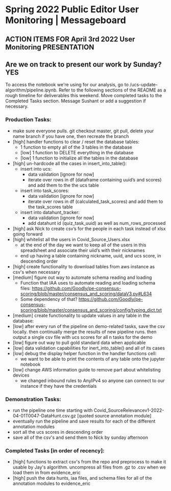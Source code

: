 # Spring 2022 Public Editor User Monitoring | Messageboard

## ACTION ITEMS FOR April 3rd 2022 User Monitoring PRESENTATION
## Are we on track to present our work by Sunday? YES

To access the notebook we're using for our analysis, go to /ucs-update-algorithm/pipeline.ipynb. Refer to the following sections of the README as a rough timeline for deliverables this weekend. Move completed tasks to the Completed Tasks section. Message Sushant or add a suggestion if necessary.

### Production Tasks:
- make sure everyone pulls. git checkout master, git pull, delete your name branch if you have one, then recreate the branch 
- [high] handler functions to clear / reset the database tables:
    - 1 function to empty all of the 3 tables in the database
    - [low] 1 function to DELETE everything in the database
    - [low] 1 function to initialize all the tables in the database
- [high] un-hardcode all the cases in insert_into_table():
    - insert into ucs: 
        - data validation [ignore for now]
        - iterate over rows in df (dataframe containing uuid’s and scores) and add them to the the ucs table
    - insert into task_scores:
        - data validation [ignore for now]
        - iterate over rows in df (calculated_task_scores) and add them to the task_scores table
    - insert into datahunt_tracker:
        - data validation [ignore for now]
        - add datahunt id (quiz_task_uuid) as well as num_rows_processed
- [high] ask Nick to create csv’s for the people in each task instead of xlsx going forward
- [high] whitelist all the users in Covid_Source_Users.xlsx
    - at the end of the day we want to keep all of the users in this spreadsheet and associate their uiid’s with their nicknames
    - end up having a table containing nickname, uuid, and ucs score, in descending order
- [high] create functionality to download tables from aws instance as csv's when necessary
- [medium] figure out way to automate schema reading and loading
    - Function that IAA uses to automate reading and loading schema files: https://github.com/Goodly/pe-consensus-scoring/blob/master/consensus_and_scoring/dataV3.py#L634
    -  Some dependency of that? https://github.com/Goodly/pe-consensus-scoring/blob/master/consensus_and_scoring/config/typing_dict.txt
- [medium] create functionality to update values in any table in the database:
- [low] after every run of the pipeline on demo-related tasks, save the csv locally. then continually merge the results of new pipeline runs. then output a single csv file with ucs scores for all n tasks for the demo
- [low] figure out way to pull gold standard data when applicable
- [low] data validation capabilities for inert_into_table() and all of its cases
- [low] debug the display helper function in the handler functions cell:
    - we want to be able to print the contents of any table onto the jupyter notebook
- [low] change AWS information guide to remove part about whitelisting devices
    - we changed inbound rules to AnyIPv4 so anyone can connect to our instance if they have the credentials

### Demonstration Tasks:
- run the pipeline one time starting with Covid_SourceRelevancev1-2022-04-01T0047-DataHunt.csv.gz [quoted source annotation module]
- eventually run the pipeline and save results for each of the different annotation modules
- sort all the ucs scores in descending order
- save all of the csv's and send them to Nick by sunday afternoon

### Completed Tasks [in order of recency]:
- [high] functions to extract csv's from the repo and preprocess to make it usable by Jay's algorithm. uncompress all files from .gz to .csv when we load them in from evidence_eric
- [high] push the data hunts, iaa files, and schema files for all of the annotation modules to evidence_eric
